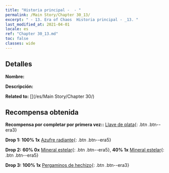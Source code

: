 ```yaml
---
title: "Historia principal -  - "
permalink: /Main Story/Chapter 30_13/
excerpt: " - 13. Era of Chaos  Historia principal - _13. "
last_modified_at: 2021-04-01
locale: es
ref: "Chapter 30_13.md"
toc: false
classes: wide
---
```


## Detalles

 **Nombre:** 

 **Descripción:** 

 **Related to:** [](/es/Main Story/Chapter 30/)

## Recompensa obtenida

 **Recompensa por completar por primera vez::** [Llave de plata](/es/Items/con_693/){: .btn .btn--era3}

 **Drop 1:** **100% 1x** [Azufre radiante](/es/Items/mat_99/){: .btn .btn--era5}

 **Drop 2:** **60% 0x** [Mineral estelar](/es/Items/mat_89/){: .btn .btn--era5}, **40% 1x** [Mineral estelar](/es/Items/mat_89/){: .btn .btn--era5}

 **Drop 3:** **100% 1x** [Pergaminos de hechizo](/es/Items/con_694/){: .btn .btn--era3}

